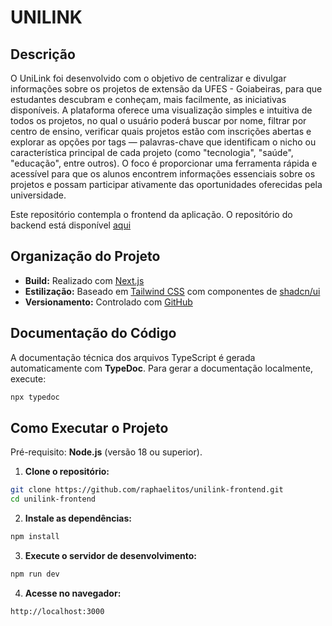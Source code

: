 # UNILINK
## Descrição
O UniLink foi desenvolvido com o objetivo de centralizar e divulgar informações sobre os projetos de extensão da UFES - Goiabeiras, para que estudantes descubram e conheçam, mais facilmente, as iniciativas disponíveis. A plataforma oferece uma visualização simples e intuitiva de todos os projetos, no qual o usuário poderá buscar por nome, filtrar por centro de ensino, verificar quais projetos estão com inscrições abertas e explorar as opções por tags — palavras-chave que identificam o nicho ou característica principal de cada projeto (como "tecnologia", "saúde", "educação", entre outros). O foco é proporcionar uma ferramenta rápida e acessível para que os alunos encontrem informações essenciais sobre os projetos e possam participar ativamente das oportunidades oferecidas pela universidade.

Este repositório contempla o frontend da aplicação. O repositório do backend está disponível [aqui](https://github.com/joaoloss/unilink-backend)

## Organização do Projeto

* **Build:** Realizado com [Next.js](https://nextjs.org/)
* **Estilização:** Baseado em [Tailwind CSS](https://tailwindcss.com/) com componentes de [shadcn/ui](https://ui.shadcn.com/)
* **Versionamento:** Controlado com [GitHub](https://github.com/)

## Documentação do Código

A documentação técnica dos arquivos TypeScript é gerada automaticamente com **TypeDoc**. Para gerar a documentação localmente, execute:

```bash
npx typedoc
```

## Como Executar o Projeto

Pré-requisito: **Node.js** (versão 18 ou superior).

1. **Clone o repositório:**

```bash
git clone https://github.com/raphaelitos/unilink-frontend.git
cd unilink-frontend
```

2. **Instale as dependências:**

```bash
npm install
```

3. **Execute o servidor de desenvolvimento:**

```bash
npm run dev
```

4. **Acesse no navegador:**

```
http://localhost:3000
```

